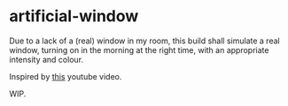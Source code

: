 # artificial-window

Due to a lack of a (real) window in my room, this build shall simulate a real window, turning on in the morning at the right time, with an appropriate intensity and colour. 

Inspired by [this](https://www.youtube.com/watch?v=WojIym5PvVI) youtube video.

WIP.